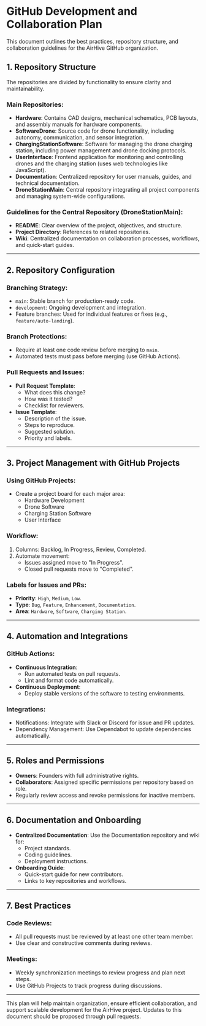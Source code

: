 # GitHub Development and Collaboration Plan

This document outlines the best practices, repository structure, and collaboration guidelines for the AirHive GitHub organization.

## 1. Repository Structure
The repositories are divided by functionality to ensure clarity and maintainability.

### Main Repositories:
- **Hardware**: Contains CAD designs, mechanical schematics, PCB layouts, and assembly manuals for hardware components.
- **SoftwareDrone**: Source code for drone functionality, including autonomy, communication, and sensor integration.
- **ChargingStationSoftware**: Software for managing the drone charging station, including power management and drone docking protocols.
- **UserInterface**: Frontend application for monitoring and controlling drones and the charging station (uses web technologies like JavaScript).
- **Documentation**: Centralized repository for user manuals, guides, and technical documentation.
- **DroneStationMain**: Central repository integrating all project components and managing system-wide configurations.

### Guidelines for the Central Repository (DroneStationMain):
- **README**: Clear overview of the project, objectives, and structure.
- **Project Directory**: References to related repositories.
- **Wiki**: Centralized documentation on collaboration processes, workflows, and quick-start guides.

---

## 2. Repository Configuration
### Branching Strategy:
- `main`: Stable branch for production-ready code.
- `development`: Ongoing development and integration.
- Feature branches: Used for individual features or fixes (e.g., `feature/auto-landing`).

### Branch Protections:
- Require at least one code review before merging to `main`.
- Automated tests must pass before merging (use GitHub Actions).

### Pull Requests and Issues:
- **Pull Request Template**:
  - What does this change?
  - How was it tested?
  - Checklist for reviewers.
- **Issue Template**:
  - Description of the issue.
  - Steps to reproduce.
  - Suggested solution.
  - Priority and labels.

---

## 3. Project Management with GitHub Projects
### Using GitHub Projects:
- Create a project board for each major area:
  - Hardware Development
  - Drone Software
  - Charging Station Software
  - User Interface

### Workflow:
1. Columns: Backlog, In Progress, Review, Completed.
2. Automate movement:
   - Issues assigned move to "In Progress".
   - Closed pull requests move to "Completed".

### Labels for Issues and PRs:
- **Priority**: `High`, `Medium`, `Low`.
- **Type**: `Bug`, `Feature`, `Enhancement`, `Documentation`.
- **Area**: `Hardware`, `Software`, `Charging Station`.

---

## 4. Automation and Integrations
### GitHub Actions:
- **Continuous Integration**:
  - Run automated tests on pull requests.
  - Lint and format code automatically.
- **Continuous Deployment**:
  - Deploy stable versions of the software to testing environments.

### Integrations:
- Notifications: Integrate with Slack or Discord for issue and PR updates.
- Dependency Management: Use Dependabot to update dependencies automatically.

---

## 5. Roles and Permissions
- **Owners**: Founders with full administrative rights.
- **Collaborators**: Assigned specific permissions per repository based on role.
- Regularly review access and revoke permissions for inactive members.

---

## 6. Documentation and Onboarding
- **Centralized Documentation**: Use the Documentation repository and wiki for:
  - Project standards.
  - Coding guidelines.
  - Deployment instructions.
- **Onboarding Guide**:
  - Quick-start guide for new contributors.
  - Links to key repositories and workflows.

---

## 7. Best Practices
### Code Reviews:
- All pull requests must be reviewed by at least one other team member.
- Use clear and constructive comments during reviews.

### Meetings:
- Weekly synchronization meetings to review progress and plan next steps.
- Use GitHub Projects to track progress during discussions.

---

This plan will help maintain organization, ensure efficient collaboration, and support scalable development for the AirHive project. Updates to this document should be proposed through pull requests.
```
